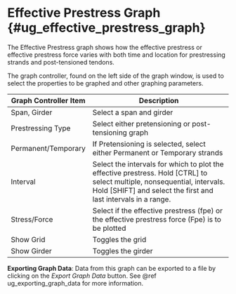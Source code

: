 Effective Prestress Graph {#ug_effective_prestress_graph}
==============================================
The Effective Prestress graph shows how the effective prestress or effective prestress force varies with both time and location for prestressing strands and post-tensioned tendons.

The graph controller, found on the left side of the graph window, is used to select the properties to be graphed and other graphing parameters.

Graph Controller Item | Description
---------------------|----------------------
Span, Girder | Select a span and girder
Prestressing Type | Select either pretensioning or post-tensioning graph
Permanent/Temporary | If Pretensioning is selected, select either Permanent or Temporary strands
Interval | Select the intervals for which to plot the effective prestress. Hold [CTRL] to select multiple, nonsequential, intervals. Hold [SHIFT] and select the first and last intervals in a range.
Stress/Force | Select if the effective prestress (fpe) or the effective prestress force (Fpe) is to be plotted
Show Grid | Toggles the grid
Show Girder | Toggles the girder

**Exporting Graph Data**: Data from this graph can be exported to a file by clicking on the *Export Graph Data* button. See @ref ug_exporting_graph_data for more information.
